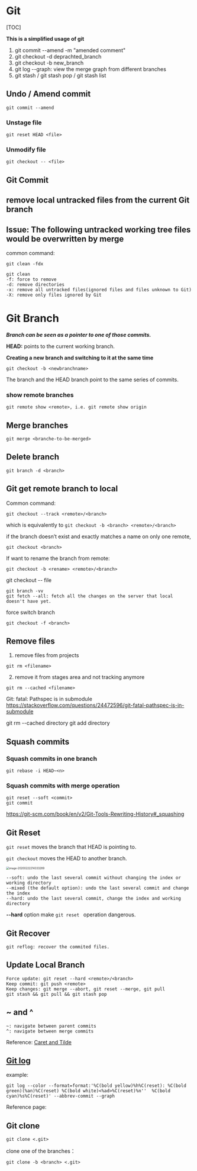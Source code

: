 # Git
[TOC]

**This is a simplified usage of git**

1. git commit --amend -m "amended comment"
2. git checkout -d deprachted_branch
3. git checkout -b new_branch
4. git log --graph: view the merge graph from different branches
5. git stash / git stash pop / git stash list



## Undo / Amend commit

```
git commit --amend
```

### Unstage file

``` 
git reset HEAD <file>
```

### Unmodify file

```
git checkout -- <file>
```



## Git Commit



## remove local untracked files from the current Git branch
## Issue: The following untracked working tree files would be overwritten by merge
common command:

```
git clean -fdx
```

```
git clean
-f: force to remove
-d: remove directories
-x: remove all untracked files(ignored files and files unknown to Git)
-X: remove only files ignored by Git
```



# Git Branch

***Branch can be seen as a pointer to one of those commits.***

**HEAD:** points to the current working branch.

**Creating a new branch and switching to it at the same time**

```
git checkout -b <newbranchname>
```

The branch and the HEAD branch point to the same series of commits.

### show remote branches

``` 
git remote show <remote>, i.e. git remote show origin
```

## Merge branches

```
git merge <branche-to-be-merged>
```

## Delete branch

```
git branch -d <branch>
```



## Git get remote branch to local

Common command:

```
git checkout --track <remote>/<branch>
```

which is equivalently to ```git checkout -b <branch> <remote>/<branch>```

if the branch doesn’t exist and exactly matches a name on only one remote,

```
git checkout <branch>
```

If want to rename the branch from remote:

```
git checkout -b <rename> <remote>/<branch>
```

git checkout -- file

```
git branch -vv
git fetch --all: fetch all the changes on the server that local doesn't have yet. 
```

force switch branch

```
git checkout -f <branch>
```



## Remove files

1. remove files from projects

```
git rm <filename>
```

2. remove it from stages area and not tracking anymore

```
git rm --cached <filename>
```

Git: fatal: Pathspec is in submodule
https://stackoverflow.com/questions/24472596/git-fatal-pathspec-is-in-submodule

git rm --cached directory
git add directory



## Squash commits

### Squash commits in one branch

```
git rebase -i HEAD~<n>
```

### Squash commits with merge operation

```
git reset --soft <commit>
git commit
```



https://git-scm.com/book/en/v2/Git-Tools-Rewriting-History#_squashing



## Git Reset

`git reset` moves the branch that HEAD is pointing to.

`git checkout` moves the HEAD to another branch. 

<img src="C:\Users\qingl\ws\Drafts\checkout_and_reset.png" alt="image-20200222214333289" style="zoom:50%;" />

```
--soft: undo the last several commit without changing the index or working directory
--mixed (the default option): undo the last several commit and change the index
--hard: undo the last several commit, change the index and working directory
```

**--hard** option make `git reset ` operation dangerous. 



## Git Recover

```
git reflog: recover the commited files. 
```







## Update Local Branch

```
Force update: git reset --hard <remote>/<branch>
Keep commit: git push <remote>
Keep changes: git merge --abort, git reset --merge, git pull
git stash && git pull && git stash pop

```



## ~ and ^

```
~: navigate between parent commits
^: navigate between merge commits
```

Reference: [Caret and Tilde](https://stackoverflow.com/questions/2221658/whats-the-difference-between-head-and-head-in-git)

## [Git log](https://git-scm.com/book/en/v2/Git-Basics-Viewing-the-Commit-History)

example:

```
git log --color --format=format:'%C(bold yellow)%h%C(reset): %C(bold green)(%an)%C(reset) %C(bold white)<%ad>%C(reset)%n''  %C(bold cyan)%s%C(reset)' --abbrev-commit --graph
```

Reference page:



## Git clone

```
git clone <.git>
```

clone one of the branches：

```
git clone -b <branch> <.git>
```

